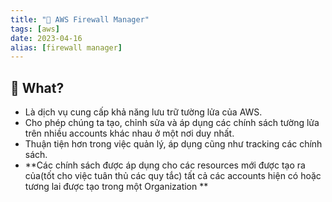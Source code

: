 ```yaml
---
title: "🌱 AWS Firewall Manager"
tags: [aws]
date: 2023-04-16
alias: [firewall manager]
---
```


## 🌿 What?
- Là dịch vụ cung cấp khả năng lưu trữ tường lửa của AWS.
- Cho phép chúng ta tạo, chỉnh sửa và áp dụng các chính sách tường lửa trên nhiều accounts khác nhau ở một nơi duy nhất.
- Thuận tiện hơn trong việc quản lý, áp dụng cũng như tracking các chính sách.
- **Các chính sách được áp dụng cho các resources mới được tạo ra của(tốt cho việc tuân thủ các quy tắc) tất cả các accounts hiện có hoặc tương lai được tạo trong một Organization **
